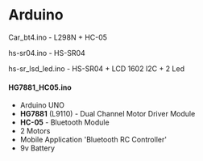 # Arduino
Car_bt4.ino - L298N + HC-05

hs-sr04.ino - HS-SR04

hs-sr_lsd_led.ino - HS-SR04 + LCD 1602 I2C + 2 Led

#### HG7881_HC05.ino
- Arduino UNO
- **HG7881** (L9110) - Dual Channel Motor Driver Module
- **HC-05** - Bluetooth Module
- 2 Motors
- Mobile Application 'Bluetooth RC Controller'
- 9v Battery
